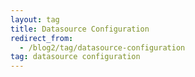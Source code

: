 ```yaml
---
layout: tag
title: Datasource Configuration
redirect_from:
  - /blog2/tag/datasource-configuration
tag: datasource configuration
---
```


